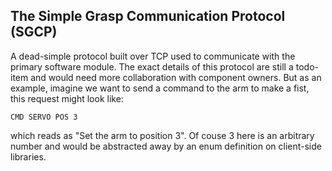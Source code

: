 ## The Simple Grasp Communication Protocol (SGCP)
A dead-simple protocol built over TCP used to communicate with the primary software module. The exact details of this protocol are still a todo-item and would need more collaboration with component owners. But as an example, imagine we want to send a command to the arm to make a fist, this request might look like:
```
CMD SERVO POS 3
```
which reads as "Set the arm to position 3". Of couse 3 here is an arbitrary number and would be abstracted away by an enum definition on client-side libraries.
